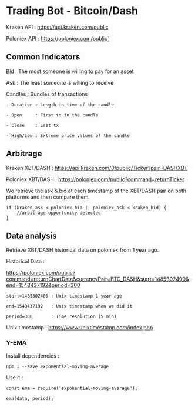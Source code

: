 # Trading Bot - Bitcoin/Dash

Kraken API   : https://api.kraken.com/public

Poloniex API : https://poloniex.com/public`

## Common Indicators

Bid : The most someone is willing to pay for an asset

Ask : The least someone is willing to receive

Candles : Bundles of transactions

    - Duration : Length in time of the candle

    - Open     : First tx in the candle

    - Close    : Last tx

    - High/Low : Extreme price values of the candle

## Arbitrage

Kraken XBT/DASH   : https://api.kraken.com/0/public/Ticker?pair=DASHXBT

Poloniex XBT/DASH : https://poloniex.com/public?command=returnTicker

We retrieve the ask & bid at each timestamp of the XBT/DASH pair on both platforms
and then compare them.

    if (kraken_ask < poloniex-bid || poloniex_ask < kraken_bid) {
        //arbitrage opportunity detected
    }

## Data analysis

Retrieve XBT/DASH historical data on poloniex from 1 year ago.

Historical Data :

https://poloniex.com/public?command=returnChartData&currencyPair=BTC_DASH&start=1485302400&end=1548437192&period=300

    start=1485302400 : Unix timestamp 1 year ago

    end=1548437192   : Unix timestamp when we did it

    period=300       : Time resolution (5 min)

Unix timestamp : https://www.unixtimestamp.com/index.php

### Y-EMA

Install dependencies :

    npm i --save exponential-moving-average

Use it :

    const ema = require('exponential-moving-average');

    ema(data, period);